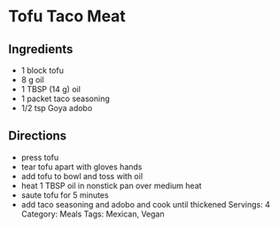 # Tofu Taco Meat
## Ingredients
- 1 block tofu
- 8 g oil
- 1 TBSP (14 g) oil
- 1 packet taco seasoning
- 1/2 tsp Goya adobo
## Directions
- press tofu
- tear tofu apart with gloves hands
- add tofu to bowl and toss with oil
- heat 1 TBSP oil in nonstick pan over medium heat
- saute tofu for 5 minutes
- add taco seasoning and adobo and cook until thickened
Servings: 4
Category: Meals
Tags: Mexican, Vegan
